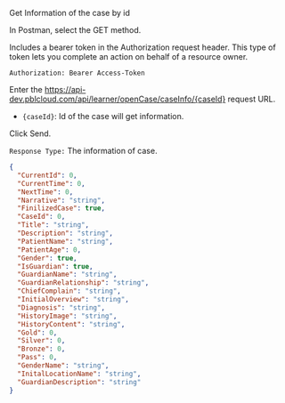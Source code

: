 Get Information of the case by id

In Postman, select the GET method.

Includes a bearer token in the Authorization request header. This type of token lets you complete an action on behalf of a resource owner.

`Authorization: Bearer Access-Token`

Enter the https://api-dev.pblcloud.com/api/learner/openCase/caseInfo/{caseId} request URL.

- `{caseId}`: Id of the case will get information.

Click Send.

`Response Type:` The information of case.
```json
{
  "CurrentId": 0,
  "CurrentTime": 0,
  "NextTime": 0,
  "Narrative": "string",
  "FinilizedCase": true,
  "CaseId": 0,
  "Title": "string",
  "Description": "string",
  "PatientName": "string",
  "PatientAge": 0,
  "Gender": true,
  "IsGuardian": true,
  "GuardianName": "string",
  "GuardianRelationship": "string",
  "ChiefComplain": "string",
  "InitialOverview": "string",
  "Diagnosis": "string",
  "HistoryImage": "string",
  "HistoryContent": "string",
  "Gold": 0,
  "Silver": 0,
  "Bronze": 0,
  "Pass": 0,
  "GenderName": "string",
  "InitalLocationName": "string",
  "GuardianDescription": "string"
}
```
